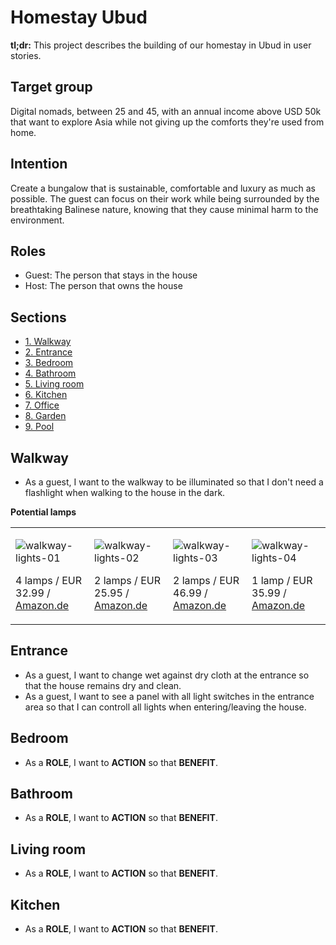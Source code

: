 # Homestay Ubud

**tl;dr:** This project describes the building of our homestay in Ubud in user stories. 

## Target group

Digital nomads, between 25 and 45, with an annual income above USD 50k that want to explore Asia while not giving up the comforts they're used from home.

## Intention

Create a bungalow that is sustainable, comfortable and luxury as much as possible. The guest can focus on their work while being surrounded by the breathtaking Balinese nature, knowing that they cause minimal harm to the environment.

## Roles

- Guest: The person that stays in the house
- Host: The person that owns the house

## Sections

- [1. Walkway](https://github.com/nielslange/homestay-ubud/blob/master/README.md#walkway)
- [2. Entrance](https://github.com/nielslange/homestay-ubud/blob/master/README.md#entrance)
- [3. Bedroom](https://github.com/nielslange/homestay-ubud/blob/master/README.md#bedroom)
- [4. Bathroom](https://github.com/nielslange/homestay-ubud/blob/master/README.md#bathroom)
- [5. Living room](https://github.com/nielslange/homestay-ubud/blob/master/README.md#living-room)
- [6. Kitchen](https://github.com/nielslange/homestay-ubud/tree/master/kitchen)
- [7. Office](https://github.com/nielslange/homestay-ubud/tree/master/office)
- [8. Garden](https://github.com/nielslange/homestay-ubud/tree/master/garden)
- [9. Pool](https://github.com/nielslange/homestay-ubud/tree/master/pool)

## Walkway

- As a guest, I want to the walkway to be illuminated so that I don't need a flashlight when walking to the house in the dark.

**Potential lamps**

<table>
<tr>
<td width="25%">
  
![walkway-lights-01](https://user-images.githubusercontent.com/3323310/72240415-aabe4c80-3616-11ea-9464-b535d0c84730.jpg)

4 lamps / EUR 32.99 / [Amazon.de](https://www.amazon.de/dp/B07H7HKXN9/ref=sspa_dk_detail_9?psc=1&pd_rd_i=B07H7HKXN9&pd_rd_w=MVWj6&pf_rd_p=a2b45d00-f3d1-42b5-b2b8-cb600f0a225a&pd_rd_wg=Iivzh&pf_rd_r=5BZ08YCGNF5K0CX17GPS&pd_rd_r=93fd31bb-92e8-4aab-bbde-28c7e3511ca4&spLa=ZW5jcnlwdGVkUXVhbGlmaWVyPUEzMEQxV0tQTEVURjlXJmVuY3J5cHRlZElkPUEwNTY5ODAyM0E4NkUzWTI4NUlNOCZlbmNyeXB0ZWRBZElkPUEwODQ4NjQyMUdYQTYzUTlINkRCRiZ3aWRnZXROYW1lPXNwX2RldGFpbF90aGVtYXRpYyZhY3Rpb249Y2xpY2tSZWRpcmVjdCZkb05vdExvZ0NsaWNrPXRydWU=)
</td>
<td width="25%">
  
![walkway-lights-02](https://user-images.githubusercontent.com/3323310/72240420-adb93d00-3616-11ea-9ee1-435ba4fad0dc.jpg)

2 lamps / EUR 25.95 / [Amazon.de](https://www.amazon.de/Solarleuchte-HETP-Bewegungsmelder-Sicherheitswandleuchte-Wasserdichte/dp/B07L2PH535/ref=pd_bxgy_201_img_2/260-9139727-4441548?_encoding=UTF8&pd_rd_i=B07L2PH535&pd_rd_r=02b9ff5b-13f2-4135-ae6a-645afc896814&pd_rd_w=EXZWK&pd_rd_wg=I8E2H&pf_rd_p=145f2b0a-fbe5-41b1-a2b2-845c622cfaf5&pf_rd_r=WEDVNF34AQYQ2KHD5HNM&psc=1&refRID=WEDVNF34AQYQ2KHD5HNM)
</td>
<td width="25%">

![walkway-lights-03](https://user-images.githubusercontent.com/3323310/72240419-adb93d00-3616-11ea-9db3-dd62972027a8.jpg)

2 lamps / EUR 46.99 / [Amazon.de](https://www.amazon.de/Licwshi-Solarleuchten-Aluminiumlegierungsgeh%C3%A4use-Wasserdichtkeit-Radar-Bewegungsinduktion/dp/B075Q4J4YG/ref=pd_aw_sbs_201_4/260-9139727-4441548?_encoding=UTF8&pd_rd_i=B075Q4J4YG&pd_rd_r=7684afdc-8100-4a6a-b81e-03ef9fd77e34&pd_rd_w=oeJY9&pd_rd_wg=dCOdc&pf_rd_p=ecf0cb80-06b1-4598-85b1-6d77c4f95871&pf_rd_r=V44FAHG97EMSD3T4ZXJQ&psc=1&refRID=V44FAHG97EMSD3T4ZXJQ)
</td>
<td width="25%">

![walkway-lights-04](https://user-images.githubusercontent.com/3323310/72240418-adb93d00-3616-11ea-819e-73f46d352225.jpg)

1 lamp / EUR 35.99 / [Amazon.de](https://www.amazon.de/Solarleuchten-Bewegungsmelder-Sicherheitsleuchten-Aluminiumlegierung-Au%C3%9Fenwandleuchten/dp/B07RHTG887/ref=pd_aw_sbs_201_2/260-9139727-4441548?_encoding=UTF8&pd_rd_i=B07RHTG887&pd_rd_r=7684afdc-8100-4a6a-b81e-03ef9fd77e34&pd_rd_w=oeJY9&pd_rd_wg=dCOdc&pf_rd_p=ecf0cb80-06b1-4598-85b1-6d77c4f95871&pf_rd_r=V44FAHG97EMSD3T4ZXJQ&psc=1&refRID=V44FAHG97EMSD3T4ZXJQ)
</td>
</tr>
</table>

## Entrance

- As a guest, I want to change wet against dry cloth at the entrance so that the house remains dry and clean.  
- As a guest, I want to see a panel with all light switches in the entrance area so that I can controll all lights when entering/leaving the house.

## Bedroom

- As a **ROLE**, I want to **ACTION** so that **BENEFIT**.

## Bathroom

- As a **ROLE**, I want to **ACTION** so that **BENEFIT**.

## Living room

- As a **ROLE**, I want to **ACTION** so that **BENEFIT**.

## Kitchen

- As a **ROLE**, I want to **ACTION** so that **BENEFIT**.
